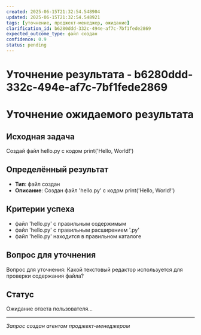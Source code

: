 ```yaml
---
created: 2025-06-15T21:32:54.548904
updated: 2025-06-15T21:32:54.548921
tags: [уточнение, проджект-менеджер, ожидание]
clarification_id: b6280ddd-332c-494e-af7c-7bf1fede2869
expected_outcome_type: файл создан
confidence: 0.9
status: pending
---
```


# Уточнение результата - b6280ddd-332c-494e-af7c-7bf1fede2869

# Уточнение ожидаемого результата

## Исходная задача
Создай файл hello.py с кодом print('Hello, World!')

## Определённый результат
- **Тип**: файл создан
- **Описание**: Создан файл 'hello.py' с кодом print('Hello, World!')

## Критерии успеха
- файл 'hello.py' с правильным содержимым
- файл 'hello.py' с правильным расширением '.py'
- файл 'hello.py' находится в правильном каталоге

## Вопрос для уточнения
Вопрос для уточнения: Какой текстовый редактор используется для проверки содержания файла?

## Статус
Ожидание ответа пользователя...

---
*Запрос создан агентом проджект-менеджером*
